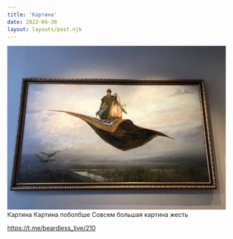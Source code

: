 ```yaml
---
title: 'Картина'
date: 2022-04-30
layout: layouts/post.njk
---
```


![](/img/AgACAgIAAx0CVDWW-AAD0mJtCzDtrtSqEm8uuYTXzyFMBssyAAJPvTEbl1toS1lpmr-uWjL5AQADAgADcwADJAQ.jpg
)
Картина
Картина поболбше 
Совсем большая картина жесть

https://t.me/beardless_live/210